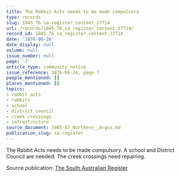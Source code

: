 ```yaml
---
title: The Rabbit Acts needs to be made compulsory
type: records
slug: 1845_76_sa_register_content_27714
url: /records/1845_76_sa_register_content_27714/
record_id: 1845_76_sa_register_content_27714
date: '1876-06-26'
date_display: null
volume: null
issue_number: null
page: '7'
article_type: community_notice
issue_reference: 1876-06-26, page 7
people_mentioned: []
places_mentioned: []
topics:
- rabbit acts
- rabbits
- school
- district council
- creek crossings
- infrastructure
source_document: 1985-87_Northern__Argus.md
publication_slug: sa-register
---
```


The Rabbit Acts needs to be made compulsory.  A school and District Council are needed.  The creek crossings need repairing.

Source publication: [The South Australian Register](/publications/sa-register/)
